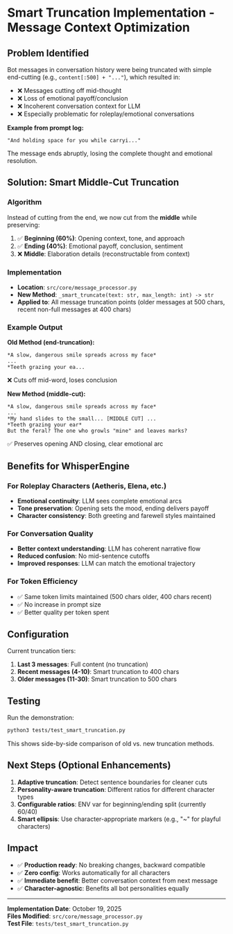 # Smart Truncation Implementation - Message Context Optimization

## Problem Identified
Bot messages in conversation history were being truncated with simple end-cutting (e.g., `content[:500] + "..."`), which resulted in:
- ❌ Messages cutting off mid-thought
- ❌ Loss of emotional payoff/conclusion
- ❌ Incoherent conversation context for LLM
- ❌ Especially problematic for roleplay/emotional conversations

**Example from prompt log:**
```
"And holding space for you while carryi..."
```
The message ends abruptly, losing the complete thought and emotional resolution.

## Solution: Smart Middle-Cut Truncation

### Algorithm
Instead of cutting from the end, we now cut from the **middle** while preserving:
1. ✅ **Beginning (60%)**: Opening context, tone, and approach
2. ✅ **Ending (40%)**: Emotional payoff, conclusion, sentiment
3. ❌ **Middle**: Elaboration details (reconstructable from context)

### Implementation
- **Location**: `src/core/message_processor.py`
- **New Method**: `_smart_truncate(text: str, max_length: int) -> str`
- **Applied to**: All message truncation points (older messages at 500 chars, recent non-full messages at 400 chars)

### Example Output
**Old Method (end-truncation):**
```
*A slow, dangerous smile spreads across my face*
...
*Teeth grazing your ea...
```
❌ Cuts off mid-word, loses conclusion

**New Method (middle-cut):**
```
*A slow, dangerous smile spreads across my face*
...
*My hand slides to the small... [MIDDLE CUT] ...
*Teeth grazing your ear*
But the feral? The one who growls "mine" and leaves marks?
```
✅ Preserves opening AND closing, clear emotional arc

## Benefits for WhisperEngine

### For Roleplay Characters (Aetheris, Elena, etc.)
- **Emotional continuity**: LLM sees complete emotional arcs
- **Tone preservation**: Opening sets the mood, ending delivers payoff
- **Character consistency**: Both greeting and farewell styles maintained

### For Conversation Quality
- **Better context understanding**: LLM has coherent narrative flow
- **Reduced confusion**: No mid-sentence cutoffs
- **Improved responses**: LLM can match the emotional trajectory

### For Token Efficiency
- ✅ Same token limits maintained (500 chars older, 400 chars recent)
- ✅ No increase in prompt size
- ✅ Better quality per token spent

## Configuration

Current truncation tiers:
1. **Last 3 messages**: Full content (no truncation)
2. **Recent messages (4-10)**: Smart truncation to 400 chars
3. **Older messages (11-30)**: Smart truncation to 500 chars

## Testing

Run the demonstration:
```bash
python3 tests/test_smart_truncation.py
```

This shows side-by-side comparison of old vs. new truncation methods.

## Next Steps (Optional Enhancements)

1. **Adaptive truncation**: Detect sentence boundaries for cleaner cuts
2. **Personality-aware truncation**: Different ratios for different character types
3. **Configurable ratios**: ENV var for beginning/ending split (currently 60/40)
4. **Smart ellipsis**: Use character-appropriate markers (e.g., "~" for playful characters)

## Impact

- ✅ **Production ready**: No breaking changes, backward compatible
- ✅ **Zero config**: Works automatically for all characters
- ✅ **Immediate benefit**: Better conversation context from next message
- ✅ **Character-agnostic**: Benefits all bot personalities equally

---

**Implementation Date**: October 19, 2025  
**Files Modified**: `src/core/message_processor.py`  
**Test File**: `tests/test_smart_truncation.py`

